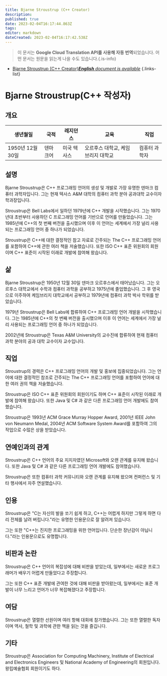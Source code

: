```yaml
---
title: Bjarne Stroustrup (C++ Creator)
description: 
published: true
date: 2023-02-04T16:17:44.863Z
tags: 
editor: markdown
dateCreated: 2023-02-04T16:17:42.538Z
---
```


> 이 문서는 **Google Cloud Translation API를 사용해 자동 번역**되었습니다.
어떤 문서는 원문을 읽는게 나을 수도 있습니다.{.is-info}



- [Bjarne Stroustrup (C++ Creator)***English** document is available*](/en/Knowledge-base/Dictionary/Person/bjarne-stroustrup-c-creator)
{.links-list}


# Bjarne Stroustrup(C++ 작성자)

## 개요
| 생년월일 | 국적 | 레지던스 | 교육 | 직업 |
| ------------- | ----------- | --------- | --------- | ---------- |
| 1950년 12월 30일 | 덴마크어 | 미국 텍사스 | 오르후스 대학교, 케임브리지 대학교 | 컴퓨터 과학자 |

## 설명
Bjarne Stroustrup은 C++ 프로그래밍 언어의 생성 및 개발로 가장 유명한 덴마크 컴퓨터 과학자입니다. 그는 현재 텍사스 A&M 대학의 컴퓨터 과학 분야 공과대학 교수이자 학과장입니다.

Stroustrup은 Bell Labs에서 일하던 1979년에 C++ 개발을 시작했습니다. 그는 1970년대 초반부터 사용하던 C 프로그래밍 언어를 기반으로 언어를 만들었습니다. 그는 1985년에 C++의 첫 번째 버전을 출시했으며 이후 이 언어는 세계에서 가장 널리 사용되는 프로그래밍 언어 중 하나가 되었습니다.

Stroustrup은 C++에 대한 결정적인 참고 자료로 간주되는 The C++ 프로그래밍 언어를 포함하여 C++에 관한 여러 책을 저술했습니다. 또한 ISO C++ 표준 위원회의 회원이며 C++ 표준이 시작된 이래로 개발에 참여해 왔습니다.

## 삶
Bjarne Stroustrup은 1950년 12월 30일 덴마크 오르후스에서 태어났습니다. 그는 오르후스 대학교에서 수학과 컴퓨터 과학을 공부하고 1975년에 졸업했습니다. 그 후 영국으로 이주하여 케임브리지 대학교에서 공부하고 1979년에 컴퓨터 과학 박사 학위를 받았습니다.

1979년 Stroustrup은 Bell Labs에 합류하여 C++ 프로그래밍 언어 개발을 시작했습니다. 그는 1985년에 C++의 첫 번째 버전을 출시했으며 이후 이 언어는 세계에서 가장 널리 사용되는 프로그래밍 언어 중 하나가 되었습니다.

2002년에 Stroustrup은 Texas A&M University의 교수진에 합류하여 현재 컴퓨터 과학 분야의 공과 대학 교수이자 교수입니다.

## 직업
Stroustrup의 경력은 C++ 프로그래밍 언어의 개발 및 홍보에 집중되었습니다. 그는 언어에 대한 결정적인 참조로 간주되는 The C++ 프로그래밍 언어를 포함하여 언어에 대한 여러 권의 책을 저술했습니다.

Stroustrup은 ISO C++ 표준 위원회의 회원이기도 하며 C++ 표준이 시작된 이래로 개발에 참여해 왔습니다. 또한 Java 및 C# 과 같은 다른 프로그래밍 언어 개발에도 참여했습니다.

Stroustrup은 1993년 ACM Grace Murray Hopper Award, 2001년 IEEE John von Neumann Medal, 2004년 ACM Software System Award를 포함하여 그의 작업으로 수많은 상을 받았습니다.

## 연예인과의 관계
Stroustrup은 C++ 언어의 주요 지지자였던 Microsoft와 오랜 관계를 유지해 왔습니다. 또한 Java 및 C# 과 같은 다른 프로그래밍 언어 개발에도 참여했습니다.

Stroustrup은 또한 컴퓨터 과학 커뮤니티와 오랜 관계를 유지해 왔으며 컨퍼런스 및 기타 행사에서 자주 연설했습니다.

## 인용
Stroustrup은 "C는 자신의 발을 쏘기 쉽게 하고, C++는 어렵게 하지만 그렇게 하면 다리 전체를 날려 버립니다."라는 유명한 인용문으로 잘 알려져 있습니다.

그는 또한 "C++는 진지한 프로그래밍을 위한 언어입니다. 단순한 장난감이 아닙니다."라는 인용문으로도 유명합니다.

## 비판과 논란
Stroustrup은 C++ 언어의 복잡성에 대해 비판을 받았는데, 일부에서는 새로운 프로그래머가 배우기 어렵게 만들었다고 주장합니다.

그는 또한 C++ 표준 개발에 관여한 것에 대해 비판을 받아왔는데, 일부에서는 표준 개발이 너무 느리고 언어가 너무 복잡해졌다고 주장합니다.

## 여담
Stroustrup은 열렬한 선원이며 여러 항해 대회에 참가했습니다. 그는 또한 열렬한 독자이며 역사, 철학 및 과학에 관한 책을 읽는 것을 즐깁니다.

## 기타
Stroustrup은 Association for Computing Machinery, Institute of Electrical and Electronics Engineers 및 National Academy of Engineering의 회원입니다. 왕립예술협회 회원이기도 하다.